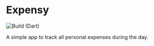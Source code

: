# Expensy

![Build (Dart)](https://github.com/thmspl/expensy/workflows/Build%20(Dart)/badge.svg?branch=master)

A simple app to track all personal expenses during the day.
